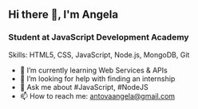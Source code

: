 ## Hi there 👋, I'm Angela
### Student at JavaScript Development Academy

Skills: HTML5, CSS, JavaScript, Node.js, MongoDB, Git

- 🌱 I’m currently learning Web Services & APIs 
- 🤔 I’m looking for help with finding an internship 
- 💬 Ask me about #JavaScript, #NodeJS 
- 📫 How to reach me: antovaangela@gmail.com 
